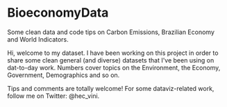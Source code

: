 # BioeconomyData
Some clean data and code tips on Carbon Emissions, Brazilian Economy and World Indicators. 

Hi, welcome to my dataset. I have been working on this project in order to share some clean general (and diverse) datasets that I've been using on dat-to-day work. Numbers cover topics on the Environment, the Economy, Government, Demographics and so on. 

Tips and comments are totally welcome!
For some dataviz-related work, follow me on Twitter: @hec_vini.

